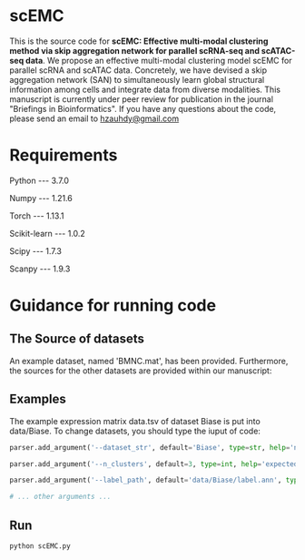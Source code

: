 # scEMC

This is the source code for **scEMC: Effective multi-modal clustering method via skip aggregation network for parallel scRNA-seq and scATAC-seq data**. We propose an effective multi-modal clustering model scEMC for parallel scRNA and scATAC data. Concretely, we have devised a skip aggregation network (SAN) to simultaneously learn global structural information among cells and integrate data from diverse modalities. This manuscript is currently under peer review for publication in the journal "Briefings in Bioinformatics". If you have any questions about the code, please send an email to hzauhdy@gmail.com

# Requirements

Python --- 3.7.0

Numpy --- 1.21.6

Torch --- 1.13.1 

Scikit-learn --- 1.0.2

Scipy --- 1.7.3

Scanpy --- 1.9.3

# Guidance for running code
## The Source of datasets 

An example dataset, named 'BMNC.mat', has been provided. Furthermore, the sources for the other datasets are provided within our manuscript:

## Examples

The example expression matrix data.tsv of dataset Biase is put into data/Biase. To change datasets, you should type the iuput of code:
```python
parser.add_argument('--dataset_str', default='Biase', type=str, help='name of dataset')

parser.add_argument('--n_clusters', default=3, type=int, help='expected number of clusters')

parser.add_argument('--label_path', default='data/Biase/label.ann', type=str, help='true labels')

# ... other arguments ...
```
## Run 
```python
python scEMC.py
```


